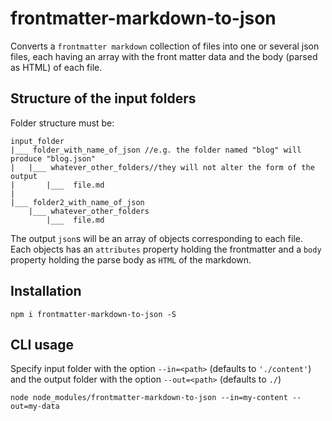 # frontmatter-markdown-to-json

Converts a `frontmatter markdown` collection of files into one or several json files, each having an array with the front matter data and the body (parsed as HTML) of each file.

## Structure of the input folders
Folder structure must be:
```
input_folder
|___ folder_with_name_of_json //e.g. the folder named "blog" will produce "blog.json"
|	|___ whatever_other_folders//they will not alter the form of the output
|		|___  file.md
|
|___ folder2_with_name_of_json
	|___ whatever_other_folders
		|___  file.md
```

The output `json`s will be an array of objects corresponding to each file. Each objects has an `attributes` property holding the frontmatter and a `body` property holding the parse body as `HTML` of the markdown.

## Installation
`npm i frontmatter-markdown-to-json -S`

## CLI usage
Specify input folder with the option `--in=<path>` (defaults to `'./content'`) and the output folder with the option `--out=<path>` (defaults to `./`)

`node node_modules/frontmatter-markdown-to-json --in=my-content --out=my-data`